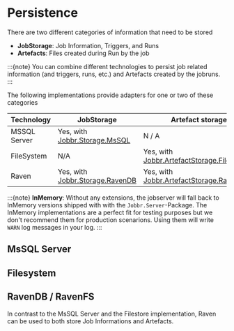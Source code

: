 # Persistence

There are two different categories of information that need to be stored

* **JobStorage**: Job Information, Triggers, and Runs
* **Artefacts**: Files created during Run by the job

:::{note}
You can combine different technologies to persist job related information (and triggers, runs, etc.) and Artefacts created by the jobruns.
:::

The following implementations provide adapters for one or two of these categories

| Technology   | JobStorage                                                                          | Artefact storage
| ------------ | ----------------------------------------------------------------------------------- | ---------------------------------------------------------------------------------------------------------
| MSSQL Server | Yes, with [Jobbr.Storage.MsSQL](https://github.com/jobbrIO/jobbr-storage-mssql)     | N / A
| FileSystem   | N/A                                                                                 | Yes, with [Jobbr.ArtefactStorage.FileSystem](https://github.com/jobbrIO/jobbr-artefactstorage-filesystem)
| Raven        | Yes, with [Jobbr.Storage.RavenDB](https://github.com/jobbrIO/jobbr-storage-ravendb) | Yes, with [Jobbr.ArtefactStorage.RavenFS](https://github.com/jobbrIO/jobbr-artefactstorage-ravenfs)

:::{note}
**InMemory**: Without any extensions, the jobserver will fall back to InMemory versions shipped with with the `Jobbr.Server`-Package. 
The InMemory implementations are a perfect fit for testing purposes but we don't recommend them for production scenarions. 
Using them will write `WARN` log messages in your log.
:::

## MsSQL Server

## Filesystem

## RavenDB / RavenFS
In contrast to the MsSQL Server and the Filestore implementation, Raven can be used to both store Job Informations and Artefacts.
